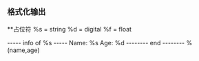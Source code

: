 ## **`格式化输出`**

**占位符
%s = string
%d = digital
%f = float

----- info of %s -----
Name:    %s
Age:     %d
-------- end --------
% (name,age)

